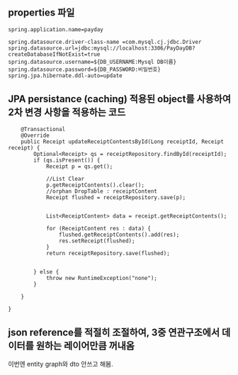 ## properties 파일


    spring.application.name=payday
    
    spring.datasource.driver-class-name =com.mysql.cj.jdbc.Driver
    spring.datasource.url=jdbc:mysql://localhost:3306/PayDayDB?createDatabaseIfNotExist=true
    spring.datasource.username=${DB_USERNAME:Mysql DB이름}
    spring.datasource.password=${DB_PASSWORD:비밀번호}
    spring.jpa.hibernate.ddl-auto=update



## JPA persistance (caching) 적용된 object를 사용하여 2차 변경 사항을 적용하는 코드
        @Transactional
        @Override
        public Receipt updateReceiptContentsById(Long receiptId, Receipt receipt) {
            Optional<Receipt> qs = receiptRepository.findById(receiptId);
            if (qs.isPresent()) {
                Receipt p = qs.get();
    
                //List Clear
                p.getReceiptContents().clear();
                //orphan DropTable : receiptContent
                Receipt flushed = receiptRepository.save(p);
    
    
                List<ReceiptContent> data = receipt.getReceiptContents();
    
                for (ReceiptContent res : data) {
                    flushed.getReceiptContents().add(res);
                    res.setReceipt(flushed);
                }
                return receiptRepository.save(flushed);
    
    
            } else {
                throw new RuntimeException("none");
            }
    
        }
    
    }

## json reference를 적절히 조절하여, 3중 연관구조에서 데이터를 원하는 레이어만큼 꺼내옴
이번엔 entity graph와 dto 안쓰고 해봄.
